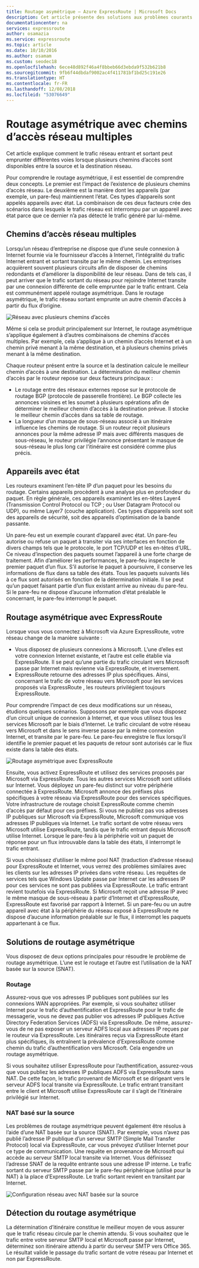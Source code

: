 ```yaml
---
title: Routage asymétrique – Azure ExpressRoute | Microsoft Docs
description: Cet article présente des solutions aux problèmes courants en cas de routage asymétrique dans un réseau doté de plusieurs connexions vers une même destination.
documentationcenter: na
services: expressroute
author: osamazia
ms.service: expressroute
ms.topic: article
ms.date: 10/10/2016
ms.author: osamam
ms.custom: seodec18
ms.openlocfilehash: 6ece48d892f46a4f8bbeb66d3ebda9f532b621b8
ms.sourcegitcommit: 9fb6f44dbdaf9002ac4f411781bf1bd25c191e26
ms.translationtype: HT
ms.contentlocale: fr-FR
ms.lasthandoff: 12/08/2018
ms.locfileid: "53076649"
---
```

# <a name="asymmetric-routing-with-multiple-network-paths"></a>Routage asymétrique avec chemins d’accès réseau multiples
Cet article explique comment le trafic réseau entrant et sortant peut emprunter différentes voies lorsque plusieurs chemins d’accès sont disponibles entre la source et la destination réseau.

Pour comprendre le routage asymétrique, il est essentiel de comprendre deux concepts. Le premier est l’impact de l’existence de plusieurs chemins d’accès réseau. Le deuxième est la manière dont les appareils (par exemple, un pare-feu) maintiennent l’état. Ces types d’appareils sont appelés appareils avec état. La combinaison de ces deux facteurs crée des scénarios dans lesquels le trafic réseau est interrompu par un appareil avec état parce que ce dernier n’a pas détecté le trafic généré par lui-même.

## <a name="multiple-network-paths"></a>Chemins d’accès réseau multiples
Lorsqu’un réseau d’entreprise ne dispose que d’une seule connexion à Internet fournie via le fournisseur d’accès à Internet, l’intégralité du trafic Internet entrant et sortant transite par le même chemin. Les entreprises acquièrent souvent plusieurs circuits afin de disposer de chemins redondants et d’améliorer la disponibilité de leur réseau. Dans de tels cas, il peut arriver que le trafic sortant du réseau pour rejoindre Internet transite par une connexion différente de celle empruntée par le trafic entrant. Cela est communément appelé routage asymétrique. Dans le routage asymétrique, le trafic réseau sortant emprunte un autre chemin d’accès à partir du flux d’origine.

![Réseau avec plusieurs chemins d’accès](./media/expressroute-asymmetric-routing/AsymmetricRouting3.png)

Même si cela se produit principalement sur Internet, le routage asymétrique s’applique également à d’autres combinaisons de chemins d’accès multiples. Par exemple, cela s’applique à un chemin d’accès Internet et à un chemin privé menant à la même destination, et à plusieurs chemins privés menant à la même destination.

Chaque routeur présent entre la source et la destination calcule le meilleur chemin d’accès à une destination. La détermination du meilleur chemin d’accès par le routeur repose sur deux facteurs principaux :

* Le routage entre des réseaux externes repose sur le protocole de routage BGP (protocole de passerelle frontière). Le BGP collecte les annonces voisines et les soumet à plusieurs opérations afin de déterminer le meilleur chemin d’accès à la destination prévue. Il stocke le meilleur chemin d’accès dans sa table de routage.
* La longueur d’un masque de sous-réseau associé à un itinéraire influence les chemins de routage. Si un routeur reçoit plusieurs annonces pour la même adresse IP mais avec différents masques de sous-réseau, le routeur privilégie l’annonce présentant le masque de sous-réseau le plus long car l’itinéraire est considéré comme plus précis.

## <a name="stateful-devices"></a>Appareils avec état
Les routeurs examinent l’en-tête IP d’un paquet pour les besoins du routage. Certains appareils procèdent à une analyse plus en profondeur du paquet. En règle générale, ces appareils examinent les en-têtes Layer4 (Transmission Control Protocol ou TCP ; ou User Datagram Protocol ou UDP), ou même Layer7 (couche application). Ces types d’appareils sont soit des appareils de sécurité, soit des appareils d’optimisation de la bande passante. 

Un pare-feu est un exemple courant d’appareil avec état. Un pare-feu autorise ou refuse un paquet à transiter via ses interfaces en fonction de divers champs tels que le protocole, le port TCP/UDP et les en-têtes d’URL. Ce niveau d’inspection des paquets soumet l’appareil à une forte charge de traitement. Afin d’améliorer les performances, le pare-feu inspecte le premier paquet d’un flux. S’il autorise le paquet à poursuivre, il conserve les informations de flux dans sa table des états. Tous les paquets suivants liés à ce flux sont autorisés en fonction de la détermination initiale. Il se peut qu’un paquet faisant partie d’un flux existant arrive au niveau du pare-feu. Si le pare-feu ne dispose d’aucune information d’état préalable le concernant, le pare-feu interrompt le paquet.

## <a name="asymmetric-routing-with-expressroute"></a>Routage asymétrique avec ExpressRoute
Lorsque vous vous connectez à Microsoft via Azure ExpressRoute, votre réseau change de la manière suivante :

* Vous disposez de plusieurs connexions à Microsoft. L’une d’elles est votre connexion Internet existante, et l’autre est celle établie via ExpressRoute. Il se peut qu’une partie du trafic circulant vers Microsoft passe par Internet mais revienne via ExpressRoute, et inversement.
* ExpressRoute retourne des adresses IP plus spécifiques. Ainsi, concernant le trafic de votre réseau vers Microsoft pour les services proposés via ExpressRoute , les routeurs privilégient toujours ExpressRoute.

Pour comprendre l’impact de ces deux modifications sur un réseau, étudions quelques scénarios. Supposons par exemple que vous disposez d’un circuit unique de connexion à Internet, et que vous utilisez tous les services Microsoft par le biais d’Internet. Le trafic circulant de votre réseau vers Microsoft et dans le sens inverse passe par la même connexion Internet, et transite par le pare-feu. Le pare-feu enregistre le flux lorsqu’il identifie le premier paquet et les paquets de retour sont autorisés car le flux existe dans la table des états.

![Routage asymétrique avec ExpressRoute](./media/expressroute-asymmetric-routing/AsymmetricRouting1.png)

Ensuite, vous activez ExpressRoute et utilisez des services proposés par Microsoft via ExpressRoute. Tous les autres services Microsoft sont utilisés sur Internet. Vous déployez un pare-feu distinct sur votre périphérie connectée à ExpressRoute. Microsoft annonce des préfixes plus spécifiques à votre réseau via ExpressRoute pour des services spécifiques. Votre infrastructure de routage choisit ExpressRoute comme chemin d’accès par défaut pour ces préfixes. Si vous ne publiez pas vos adresses IP publiques sur Microsoft via ExpressRoute, Microsoft communique vos adresses IP publiques via Internet. Le trafic sortant de votre réseau vers Microsoft utilise ExpressRoute, tandis que le trafic entrant depuis Microsoft utilise Internet. Lorsque le pare-feu à la périphérie voit un paquet de réponse pour un flux introuvable dans la table des états, il interrompt le trafic entrant.

Si vous choisissez d’utiliser le même pool NAT (traduction d’adresse réseau) pour ExpressRoute et Internet, vous verrez des problèmes similaires avec les clients sur les adresses IP privées dans votre réseau. Les requêtes de services tels que Windows Update passe par Internet car les adresses IP pour ces services ne sont pas publiées via ExpressRoute. Le trafic entrant revient toutefois via ExpressRoute. Si Microsoft reçoit une adresse IP avec le même masque de sous-réseau à partir d’Internet et d’ExpressRoute, ExpressRoute est favorisé par rapport à Internet. Si un pare-feu ou un autre appareil avec état à la périphérie du réseau exposé à ExpressRoute ne dispose d’aucune information préalable sur le flux, il interrompt les paquets appartenant à ce flux.

## <a name="asymmetric-routing-solutions"></a>Solutions de routage asymétrique
Vous disposez de deux options principales pour résoudre le problème de routage asymétrique. L’une est le routage et l’autre est l’utilisation de la NAT basée sur la source (SNAT).

### <a name="routing"></a>Routage
Assurez-vous que vos adresses IP publiques sont publiées sur les connexions WAN appropriées. Par exemple, si vous souhaitez utiliser Internet pour le trafic d’authentification et ExpressRoute pour le trafic de messagerie, vous ne devez pas publier vos adresses IP publiques Active Directory Federation Services (ADFS) via ExpressRoute. De même, assurez-vous de ne pas exposer un serveur ADFS local aux adresses IP reçues par le routeur via ExpressRoute. Les itinéraires reçus via ExpressRoute étant plus spécifiques, ils entraînent la prévalence d’ExpressRoute comme chemin du trafic d’authentification vers Microsoft. Cela engendre un routage asymétrique.

Si vous souhaitez utiliser ExpressRoute pour l’authentification, assurez-vous que vous publiez les adresses IP publiques ADFS via ExpressRoute sans NAT. De cette façon, le trafic provenant de Microsoft et se dirigeant vers le serveur ADFS local transite via ExpressRoute. Le trafic entrant transitant entre le client et Microsoft utilise ExpressRoute car il s’agit de l’itinéraire privilégié sur Internet.

### <a name="source-based-nat"></a>NAT basé sur la source
Les problèmes de routage asymétrique peuvent également être résolus à l’aide d’une NAT basée sur la source (SNAT). Par exemple, vous n’avez pas publié l’adresse IP publique d’un serveur SMTP (Simple Mail Transfer Protocol) local via ExpressRoute, car vous prévoyez d’utiliser Internet pour ce type de communication. Une requête en provenance de Microsoft qui accède au serveur SMTP local transite via Internet. Vous définissez l’adresse SNAT de la requête entrante sous une adresse IP interne. Le trafic sortant du serveur SMTP passe par le pare-feu périphérique (utilisé pour la NAT) à la place d’ExpressRoute. Le trafic sortant revient en transitant par Internet.

![Configuration réseau avec NAT basée sur la source](./media/expressroute-asymmetric-routing/AsymmetricRouting2.png)

## <a name="asymmetric-routing-detection"></a>Détection du routage asymétrique
La détermination d’itinéraire constitue le meilleur moyen de vous assurer que le trafic réseau circule par le chemin attendu. Si vous souhaitez que le trafic entre votre serveur SMTP local et Microsoft passe par Internet, déterminez son itinéraire attendu à partir du serveur SMTP vers Office 365. Le résultat valide le passage du trafic sortant de votre réseau par Internet et non par ExpressRoute.

